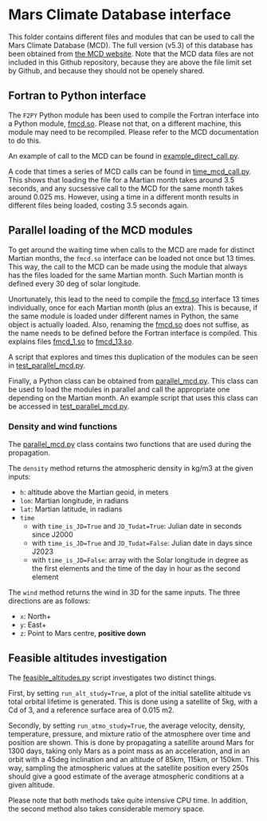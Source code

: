 # Mars Climate Database interface

This folder contains different files and modules that can be used to call the Mars Climate Database (MCD).
The full version (v5.3) of this database has been obtained from [the MCD website](http://www-mars.lmd.jussieu.fr/mars/access.html).
Note that the MCD data files are not included in this Github repository, because they are above the file limit set by Github, and because they should not be openely shared.

## Fortran to Python interface
The `F2PY` Python module has been used to compile the Fortran interface into a Python module, [fmcd.so](fmcd.so).
Please not that, on a different machine, this module may need to be recompiled. Please refer to the MCD documentation to do this.

An example of call to the MCD can be found in [example_direct_call.py](example_direct_call.py).

A code that times a series of MCD calls can be found in [time_mcd_call.py](time_mcd_call.py).
This shows that loading the file for a Martian month takes around 3.5 seconds, and any sucsessive call to the MCD for the same month takes around 0.025 ms.
However, using a time in a different month results in different files being loaded, costing 3.5 seconds again.

## Parallel loading of the MCD modules
To get around the waiting time when calls to the MCD are made for distinct Martian months, the `fmcd.so` interface can be loaded not once but 13 times.
This way, the call to the MCD can be made using the module that always has the files loaded for the same Martian month.
Such Martian month is defined every 30 deg of solar longitude.

Unortunately, this lead to the need to compile the [fmcd.so](fmcd.so) interface 13 times individually, once for each Martian month (plus an extra).
This is because, if the same module is loaded under different names in Python, the same object is actually loaded.
Also, renaming the [fmcd.so](fmcd.so) does not suffise, as the name needs to be defined before the Fortran interface is compiled.
This explains files [fmcd_1.so](fmcd_1.so) to [fmcd_13.so](fmcd_13.so).

A script that explores and times this duplication of the modules can be seen in [test_parallel_mcd.py](test_parallel_mcd.py).

Finally, a Python class can be obtained from [parallel_mcd.py](parallel_mcd.py).
This class can be used to load the modules in parallel and call the appropriate one depending on the Martian month.
An example script that uses this class can be accessed in [test_parallel_mcd.py](test_parallel_mcd.py).

### Density and wind functions
The [parallel_mcd.py](parallel_mcd.py) class contains two functions that are used during the propagation. 

The `density` method returns the atmospheric density in kg/m3 at the given inputs:
 * `h`: altitude above the Martian geoid, in meters
 * `lon`: Martian longitude, in radians
 * `lat`: Martian latitude, in radians
 * `time`
   * with `time_is_JD=True` and `JD_Tudat=True`: Julian date in seconds since J2000
   * with `time_is_JD=True` and `JD_Tudat=False`: Julian date in days since J2023
   * with `time_is_JD=False`: array with the Solar longitude in degree as the first elements and the time of the day in hour as the second element

The `wind` method returns the wind in 3D for the same inputs. The three directions are as follows:
 * `x`: North+
 * `y`: East+
 * `z`: Point to Mars centre, **positive down**

## Feasible altitudes investigation
The [feasible_altitudes.py](feasible_altitudes.py) script investigates two distinct things.

First, by setting `run_alt_study=True`, a plot of the initial satellite altitude vs total orbital lifetime is generated. This is done using a satellite of 5kg, with a Cd of 3, and a reference surface area of 0.015 m2.

Secondly, by setting `run_atmo_study=True`, the average velocity, density, temperature, pressure, and mixture ratio of the atmosphere over time and position are shown.
This is done by propagating a satellite around Mars for 1300 days, taking only Mars as a point mass as an acceleration, and in an orbit with a 45deg inclination and an altitude of 85km, 115km, or 150km. This way, sampling the atmospheric values at the satellite position every 250s should give a good estimate of the average atmospheric conditions at a given altitude.

Please note that both methods take quite intensive CPU time. In addition, the second method also takes considerable memory space.